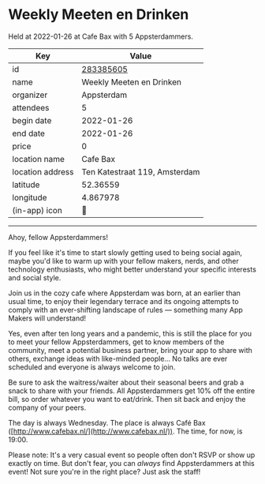 # Weekly Meeten en Drinken
Held at 2022-01-26 at Cafe Bax with 5 Appsterdammers.
        
|Key|Value
|---|---|
|id|[283385605](https://www.meetup.com/appsterdam/events/283385605/)|
|name|Weekly Meeten en Drinken|
|organizer|Appsterdam|
|attendees|5|
|begin date|2022-01-26|
|end date|2022-01-26|
|price|0|
|location name|Cafe Bax|
|location address|Ten Katestraat 119, Amsterdam|
|latitude|52.36559|
|longitude|4.867978|
|(in-app) icon|🍺|

---

Ahoy, fellow Appsterdammers!

If you feel like it's time to start slowly getting used to being social again, maybe you'd like to warm up with your fellow makers, nerds, and other technology enthusiasts, who might better understand your specific interests and social style.

Join us in the cozy cafe where Appsterdam was born, at an earlier than usual time, to enjoy their legendary terrace and its ongoing attempts to comply with an ever-shifting landscape of rules — something many App Makers will understand!

Yes, even after ten long years and a pandemic, this is still the place for you to meet your fellow Appsterdammers, get to know members of the community, meet a potential business partner, bring your app to share with others, exchange ideas with like-minded people... No talks are ever scheduled and everyone is always welcome to join.

Be sure to ask the waitress/waiter about their seasonal beers and grab a snack to share with your friends. All Appsterdammers get 10% off the entire bill, so order whatever you want to eat/drink. Then sit back and enjoy the company of your peers.

The day is always Wednesday. The place is always Café Bax ([http://www.cafebax.nl/](http://www.cafebax.nl/)). The time, for now, is 19:00.

Please note: It's a very casual event so people often don't RSVP or show up exactly on time. But don't fear, you can *always* find Appsterdammers at this event! Not sure you're in the right place? Just ask the staff!


